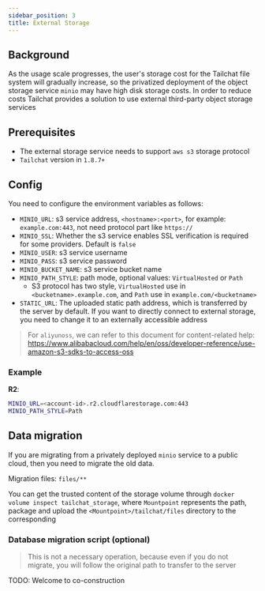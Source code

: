 ```yaml
---
sidebar_position: 3
title: External Storage
---
```


## Background

As the usage scale progresses, the user's storage cost for the Tailchat file system will gradually increase, so the privatized deployment of the object storage service `minio` may have high disk storage costs. In order to reduce costs Tailchat provides a solution to use external third-party object storage services

## Prerequisites

- The external storage service needs to support `aws s3` storage protocol
- `Tailchat` version in `1.8.7+`

## Config

You need to configure the environment variables as follows:
- `MINIO_URL`: s3 service address, `<hostname>:<port>`, for example: `example.com:443`, not need protocol part like `https://`
- `MINIO_SSL`: Whether the s3 service enables SSL verification is required for some providers. Default is `false`
- `MINIO_USER`: s3 service username
- `MINIO_PASS`: s3 service password
- `MINIO_BUCKET_NAME`: s3 service bucket name
- `MINIO_PATH_STYLE`: path mode, optional values: `VirtualHosted` or `Path`
  - S3 protocol has two style, `VirtualHosted` use in `<bucketname>.example.com`, and `Path` use in `example.com/<bucketname>`
- `STATIC_URL`: The uploaded static path address, which is transferred by the server by default. If you want to directly connect to external storage, you need to change it to an externally accessible address

> For `aliyunoss`, we can refer to this document for content-related help: https://www.alibabacloud.com/help/en/oss/developer-reference/use-amazon-s3-sdks-to-access-oss

### Example

**R2**:
```bash
MINIO_URL=<account-id>.r2.cloudflarestorage.com:443
MINIO_PATH_STYLE=Path
```

## Data migration

If you are migrating from a privately deployed `minio` service to a public cloud, then you need to migrate the old data.

Migration files: `files/**`

You can get the trusted content of the storage volume through `docker volume inspect tailchat_storage`, where `Mountpoint` represents the path, package and upload the `<Mountpoint>/tailchat/files` directory to the corresponding

### Database migration script (optional)

> This is not a necessary operation, because even if you do not migrate, you will follow the original path to transfer to the server

TODO: Welcome to co-construction
